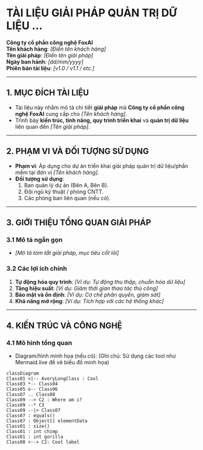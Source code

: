 # TÀI LIỆU GIẢI PHÁP QUẢN TRỊ DỮ LIỆU ...

**Công ty cổ phần công nghệ FoxAI**  
**Tên khách hàng**: *[Điền tên khách hàng]*  
**Tên giải pháp**: *[Điền tên giải pháp]*  
**Ngày ban hành**: *[dd/mm/yyyy]*  
**Phiên bản tài liệu**: *[v1.0 / v1.1 / etc.]*  

---

## 1. MỤC ĐÍCH TÀI LIỆU
- Tài liệu này nhằm mô tả chi tiết **giải pháp** mà **Công ty cổ phần công nghệ FoxAI** cung cấp cho *[Tên khách hàng]*.  
- Trình bày **kiến trúc, tính năng, quy trình triển khai** và **quản trị dữ liệu** liên quan đến *[Tên giải pháp]*.  

---

## 2. PHẠM VI VÀ ĐỐI TƯỢNG SỬ DỤNG
- **Phạm vi**: Áp dụng cho dự án triển khai giải pháp quản trị dữ liệu/phần mềm tại đơn vị *[Tên khách hàng]*.  
- **Đối tượng sử dụng**:  
  1. Ban quản lý dự án (Bên A, Bên B).  
  2. Đội ngũ kỹ thuật / phòng CNTT.  
  3. Các phòng ban liên quan (nếu có).  

---

## 3. GIỚI THIỆU TỔNG QUAN GIẢI PHÁP
### 3.1 Mô tả ngắn gọn
- *[Mô tả tóm tắt giải pháp, mục tiêu cốt lõi]*

### 3.2 Các lợi ích chính
1. **Tự động hóa quy trình**: *[Ví dụ: Tự động thu thập, chuẩn hóa dữ liệu]*  
2. **Tăng hiệu suất**: *[Ví dụ: Giảm thời gian thao tác thủ công]*  
3. **Bảo mật và ổn định**: *[Ví dụ: Cơ chế phân quyền, giám sát]*  
4. **Khả năng mở rộng**: *[Ví dụ: Tích hợp với các hệ thống khác]*  

---

## 4. KIẾN TRÚC VÀ CÔNG NGHỆ
### 4.1 Mô hình tổng quan
- Diagram/hình minh họa (nếu có):
(Ghi chú: Sử dụng các tool như Mermaid.live để vẽ biểu đồ minh họa)

```mermaid
classDiagram
Class01 <|-- AveryLongClass : Cool
Class03 *-- Class04
Class05 o-- Class06
Class07 .. Class08
Class09 --> C2 : Where am i?
Class09 --* C3
Class09 --|> Class07
Class07 : equals()
Class07 : Object[] elementData
Class01 : size()
Class01 : int chimp
Class01 : int gorilla
Class08 <--> C2: Cool label
```


